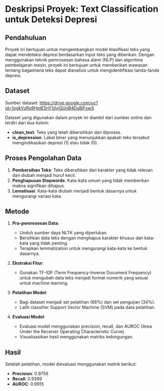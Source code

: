 # Deskripsi Proyek: Text Classification untuk Deteksi Depresi

## Pendahuluan
Proyek ini bertujuan untuk mengembangkan model klasifikasi teks yang dapat mendeteksi depresi berdasarkan input teks yang diberikan. Dengan menggunakan teknik pemrosesan bahasa alami (NLP) dan algoritma pembelajaran mesin, proyek ini bertujuan untuk memberikan wawasan tentang bagaimana teks dapat dianalisis untuk mengidentifikasi tanda-tanda depresi.

## Dataset
Sumber dataset: https://drive.google.com/uc?id=1ogkVzRs9HptE5nY1dyiQUnB4DsBlFswS

Dataset yang digunakan dalam proyek ini diambil dari sumber online dan terdiri dari dua kolom:
- **clean_text**: Teks yang telah dibersihkan dan diproses.
- **is_depression**: Label biner yang menunjukkan apakah teks tersebut mengindikasikan depresi (1) atau tidak (0).

## Proses Pengolahan Data
1. **Pembersihan Teks**: Teks dibersihkan dari karakter yang tidak relevan dan diubah menjadi huruf kecil.
2. **Penghapusan Stopwords**: Kata-kata umum yang tidak memberikan makna signifikan dihapus.
3. **Lematisasi**: Kata-kata diubah menjadi bentuk dasarnya untuk mengurangi variasi kata.

## Metode
1. **Pra-pemrosesan Data**:
   - Unduh sumber daya NLTK yang diperlukan.
   - Bersihkan data teks dengan menghapus karakter khusus dan kata-kata yang tidak penting.
   - Terapkan lemmatization untuk mengurangi kata-kata ke bentuk dasarnya.

2. **Ekstraksi Fitur**:
   - Gunakan TF-IDF (Term Frequency-Inverse Document Frequency) untuk mengubah data teks menjadi format numerik yang sesuai untuk machine learning.

3. **Pelatihan Model**:
   - Bagi dataset menjadi set pelatihan (66%) dan set pengujian (34%).
   - Latih classifier Support Vector Machine (SVM) pada data pelatihan.

4. **Evaluasi Model**:
   - Evaluasi model menggunakan precision, recall, dan AUROC (Area Under the Receiver Operating Characteristic Curve).
   - Visualisasikan hasil menggunakan matriks kebingungan.

## Hasil
Setelah pelatihan, model dievaluasi menggunakan metrik berikut:
- **Precision**: 0.9756
- **Recall**: 0.9399
- **AUROC**: 0.9915
